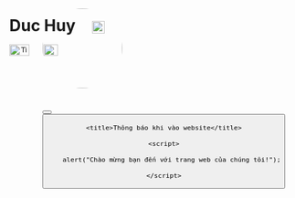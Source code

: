 
<div>
<html><head><style>.circle {  width: 140px;  height: 140px;  border-radius: 50%;  overflow: hidden;}.circle img {  width: 100%;  height: auto;}</style></head><body><div class="circle"> <div data-tti-phase="-1" data-action-id="32750" data-actual-height="152" data-mcomponent="MContainer" data-type="container" class="m" ; margin-left:4px;"><img src="https://scontent.fhan3-3.fna.fbcdn.net/v/t39.30808-1/352776010_603906578500069_1575464480692435022_n.jpg?stp=c0.5000x0.5000f_dst-webp_e15_p259x259_q70_tt1_u&amp;efg=eyJ1cmxnZW4iOiJ1cmxnZW5fZnJvbV91cmwifQ&amp;_nc_cid=1573&amp;_nc_ad=z-m&amp;_nc_rml=0&amp;_nc_ht=scontent.fhan3-3.fna&amp;_nc_cat=101&amp;_nc_ohc=DhRN2lUeoZwAX8Phiot&amp;ccb=1-7&amp;_nc_sid=dbb9e7&amp;oh=00_AfCg9TckRtSWTagFFxh7xkEoifkPlIKZVKR7eMPVXZ8aVg&amp;oe=64C6B496" alt="" data-image-id="-3073283700379156464" class="img contain rounded gray-border"></div></div> 
 <h1>   <p style="position: absolute; top: 35px; left: 170px;">Duc Huy </p> </h1>
<div>
<button>
 <p style="position: absolute; top: 100px; left: 170px;"><a href="https://www.tiktok.com/@ab980kkw">  <img src="https://logolook.net/wp-content/uploads/2021/06/Symbol-Tiktok.png" jsaction="VQAsE" class="r48jcc pT0Scc iPVvYb" alt="TikTok Logo and symbol, meaning, history, sign." jsname="kn3ccd" aria-hidden="false" width="35" height="20"></a> </p>
</button>
<div>
<button>
 <p style="position: absolute; top: 100px; left: 230px;"><a href="https://www.facebook.com/profile.php?id=100066421973540&mibextid=ZbWKwL">  <img src="https://encrypted-tbn0.gstatic.com/images?q=tbn:ANd9GcThDWTIGpRPmzd6j0qhdin1FRNQ97zNbP96Tw&amp;usqp=CAU" jsaction="VQAsE" class="r48jcc pT0Scc" alt="Logo Facebook : Téléchargement, Signification, Histoire" jsname="JuXqh" style="max-width: 4096px; opacity: 1; transform: none;" data-iml="17501.099999964237" width="25" height="20"></a> </p>
<div>
<p style="position: absolute; top: 59px; left: 315px;"><img src="https://lennguyenmedia.com/wp-content/uploads/2021/11/image-18.png" jsaction="VQAsE" class="r48jcc pT0Scc iPVvYb" style="max-width: 2000px; opacity: 1; transform: none; width: 22px; height: 22px; margin: 0px;" alt="Hướng dẫn đăng ký tích xanh Facebook miễn phí" jsname="kn3ccd" aria-hidden="false">

 


   <head>

	<title>Thông báo khi vào website</title>

	<script>

		alert("Chào mừng bạn đến với trang web của chúng tôi!");

	</script>

</head>



